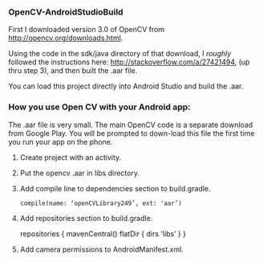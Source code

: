 ### OpenCV-AndroidStudioBuild

First I downloaded version 3.0 of OpenCV from http://opencv.org/downloads.html. 

Using the code in the sdk/java directory of that download, I *roughly* followed the instructions here: http://stackoverflow.com/a/27421494, (up thru step 3), and then built the .aar file. 

You can load this project directly into Android Studio and build the .aar.

### How you use Open CV with your Android app:

The .aar file is very small. The main OpenCV code is a separate download from Google Play. You will be prompted to down-load this file the first time you run your app on the phone.   

1. Create project with an activity.

2. Put  the opencv .aar in libs directory.

3. Add compile line to dependencies section to build.gradle.

       compile(name: ‘openCVLibrary249’, ext: 'aar’)

4. Add repositories section to build.gradle.

    repositories {
        mavenCentral()
        flatDir {
            dirs 'libs’
        }
    }

5. Add camera permissions to AndroidManifest.xml.

